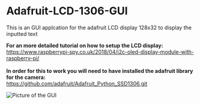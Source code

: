 # Adafruit-LCD-1306-GUI
This is an GUI applcation for the adafruit LCD display 128x32 to display the inputted text

**For an more detailed tutorial on how to setup the LCD display:**<br>https://www.raspberrypi-spy.co.uk/2018/04/i2c-oled-display-module-with-raspberry-pi/<br><br>
**In order for this to work you will need to have installed the adafruit library for the camera:**<br>https://github.com/adafruit/Adafruit_Python_SSD1306.git<br>

![Picture of the GUI]([http://url/to/img.png](https://github.com/OscarW27/Adafruit-LCD-1306-GUI/blob/main/READMEpic1.png))
